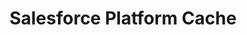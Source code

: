 ---
layout: post
title: Salesforce Platform Cache
category: Salesforce
tags: [Markdown] 
keywords: 
description: 
---